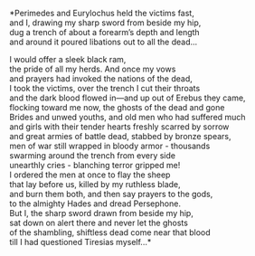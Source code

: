 
*Perimedes and Eurylochus held the victims fast,<br>
and I, drawing my sharp sword from beside my hip,<br>
dug a trench of about a forearm’s depth and length<br>
and around it poured libations out to all the dead...<br>

I would offer a sleek black ram,<br>
the pride of all my herds. And once my vows<br>
and prayers had invoked the nations of the dead,<br>
I took the victims, over the trench I cut their throats<br>
and the dark blood flowed in—and up out of Erebus they came,<br>
flocking toward me now, the ghosts of the dead and gone<br>
Brides and unwed youths, and old men who had suffered much<br>
and girls with their tender hearts freshly scarred by sorrow<br>
and great armies of battle dead, stabbed by bronze spears,<br>
men of war still wrapped in bloody armor - thousands<br>
swarming around the trench from every side<br>
unearthly cries - blanching terror gripped me!<br>
I ordered the men at once to flay the sheep<br>
that lay before us, killed by my ruthless blade,<br>
and burn them both, and then say prayers to the gods,<br>
to the almighty Hades and dread Persephone.<br>
But I, the sharp sword drawn from beside my hip,<br>
sat down on alert there and never let the ghosts<br>
of the shambling, shiftless dead come near that blood<br>
till I had questioned Tiresias myself...*

